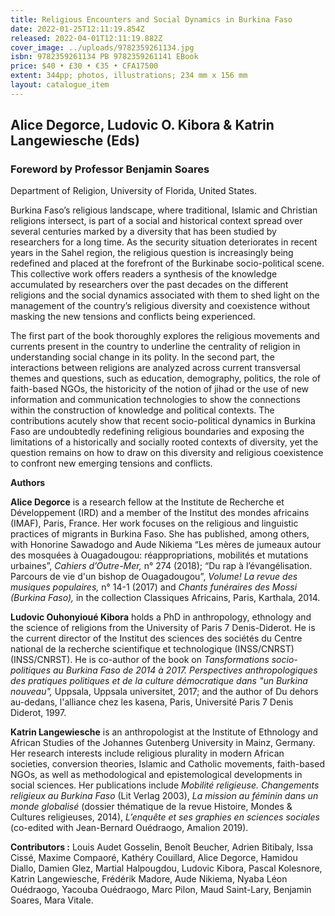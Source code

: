 ```yaml
---
title: Religious Encounters and Social Dynamics in Burkina Faso
date: 2022-01-25T12:11:19.854Z
released: 2022-04-01T12:11:19.882Z
cover_image: ../uploads/9782359261134.jpg
isbn: 9782359261134 PB 9782359261141 EBook
price: $40 • £30 • €35 • CFA17500
extent: 344pp; photos, illustrations; 234 mm x 156 mm
layout: catalogue_item
---
```

## Alice Degorce, Ludovic O. Kibora & Katrin Langewiesche (Eds)

### Foreword by Professor Benjamin Soares

Department of Religion, University of Florida, United States.

Burkina Faso’s religious landscape, where traditional, Islamic and Christian religions intersect, is part of a social and historical context spread over several centuries marked by a diversity that has been studied by researchers for a long time. As the security situation deteriorates in recent years in the Sahel region, the religious question is increasingly being redefined and placed at the forefront of the Burkinabe socio-political scene. This collective work offers readers a synthesis of the knowledge accumulated by researchers over the past decades on the different religions and the social dynamics associated with them to shed light on the management of the country’s religious diversity and coexistence without masking the new tensions and conflicts being experienced.

The first part of the book thoroughly explores the religious movements and currents present in the country to underline the centrality of religion in understanding social change in its polity. In the second part, the interactions between religions are analyzed across current transversal themes and questions, such as education, demography, politics, the role of faith-based NGOs, the historicity of the notion of jihad or the use of new information and communication technologies to show the connections within the construction of knowledge and political contexts. The contributions acutely show that recent socio-political dynamics in Burkina Faso are undoubtedly redefining religious boundaries and exposing the limitations of a historically and socially rooted contexts of diversity, yet the question remains on how to draw on this diversity and religious coexistence to confront new emerging tensions and conflicts.

**Authors**

**Alice Degorce** is a research fellow at the Institute de Recherche et Développement (IRD) and a member of the Institut des mondes africains (IMAF), Paris, France. Her work focuses on the religious and linguistic practices of migrants in Burkina Faso. She has published, among others, with Honorine Sawadogo and Aude Nikiema “Les mères de jumeaux autour des mosquées à Ouagadougou: réappropriations, mobilités et mutations urbaines”, *Cahiers d’Outre-Mer,* n° 274 (2018); “Du rap à l’évangélisation. Parcours de vie d'un bishop de Ouagadougou”, *Volume! La revue des musiques populaires,* n° 14-1 (2017) and *Chants funéraires des Mossi (Burkina Faso),* in the collection Classiques Africains, Paris, Karthala, 2014.

**Ludovic Ouhonyioué Kibora** holds a PhD in anthropology, ethnology and the science of religions from the University of Paris 7 Denis-Diderot. He is the current director of the Institut des sciences des sociétés du Centre national de la recherche scientifique et technologique (INSS/CNRST) (INSS/CNRST). He is co-author of the book on *Tansformations socio-politiques au Burkina Faso de 2014 à 2017. Perspectives anthropologiques des pratiques politiques et de la culture démocratique dans "un Burkina nouveau",* Uppsala, Uppsala universitet, 2017; and the author of Du dehors au-dedans, l'alliance chez les kasena, Paris, Université Paris 7 Denis Diderot, 1997.

**Katrin Langewiesche** is an anthropologist at the Institute of Ethnology and African Studies of the Johannes Gutenberg University in Mainz, Germany. Her research interests include religious plurality in modern African societies, conversion theories, Islamic and Catholic movements, faith-based NGOs, as well as methodological and epistemological developments in social sciences. Her publications include *Mobilité religieuse. Changements religieux au Burkina Faso* (Lit Verlag 2003), *La mission au féminin dans un monde globalisé* (dossier thématique de la revue Histoire, Mondes & Cultures religieuses, 2014), *L’enquête et ses graphies en sciences sociales* (co-edited with Jean-Bernard Ouédraogo, Amalion 2019).

**Contributors :** Louis Audet Gosselin, Benoît Beucher, Adrien Bitibaly, Issa Cissé, Maxime Compaoré, Kathéry Couillard, Alice Degorce, Hamidou Diallo, Damien Glez, Martial Halpougdou, Ludovic Kibora, Pascal Kolesnore, Katrin Langewiesche, Frédérik Madore, Aude Nikiema, Nyaba Léon Ouédraogo, Yacouba Ouédraogo, Marc Pilon, Maud Saint-Lary, Benjamin Soares, Mara Vitale.